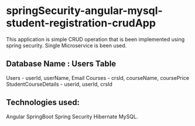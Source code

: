 # springSecurity-angular-mysql-student-registration-crudApp

This application is simple CRUD operation that is been implemented using spring security. 
Single Microservice is been used.

Database Name : Users
Table
-----
Users - userId, userName, Email
Courses  - crsId, courseName, coursePrice
StudentCourseDetails  - userid, userId, crsId

Technologies used:
------------------
Angular 
SpringBoot 
Spring Security
Hibernate
MySQL.

